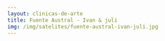 ```yaml
---
layout: clinicas-de-arte
title: Fuente Austral - Ivan & juli
img: /img/satelites/fuente-austral-ivan-juli.jpg
---
```



